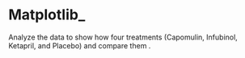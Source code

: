 # Matplotlib_
Analyze the data to show how four treatments (Capomulin, Infubinol, Ketapril, and Placebo) and  compare them .
